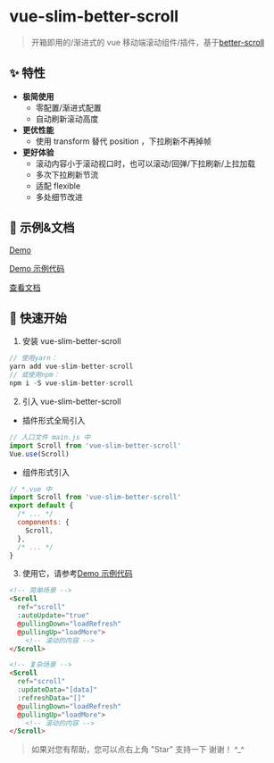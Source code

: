 # vue-slim-better-scroll

> 开箱即用的/渐进式的 vue 移动端滚动组件/插件，基于[better-scroll](https://github.com/ustbhuangyi/better-scroll)

## ✨ 特性

* **极简使用**
  * 零配置/渐进式配置
  * 自动刷新滚动高度
* **更优性能**
  * 使用 transform 替代 position ，下拉刷新不再掉帧
* **更好体验**
  * 滚动内容小于滚动视口时，也可以滚动/回弹/下拉刷新/上拉加载
  * 多次下拉刷新节流
  * 适配 flexible
  * 多处细节改进

## 🐠 示例&文档

[Demo](https://wannaxiao.github.io/vue-slim-better-scroll/page/)

[Demo 示例代码](https://github.com/wannaxiao/vue-slim-better-scroll/blob/master/src/App.vue)

[查看文档](https://wannaxiao.github.io/vue-slim-better-scroll/docs/dist/)

## 🚀 快速开始

1.  安装 vue-slim-better-scroll

```js
// 使用yarn：
yarn add vue-slim-better-scroll
// 或使用npm：
npm i -S vue-slim-better-scroll
```

2.  引入 vue-slim-better-scroll

* 插件形式全局引入

```js
// 入口文件 main.js 中
import Scroll from 'vue-slim-better-scroll'
Vue.use(Scroll)
```

* 组件形式引入

```js
// *.vue 中
import Scroll from 'vue-slim-better-scroll'
export default {
  /* ... */
  components: {
    Scroll,
  },
  /* ... */
}
```

3.  使用它，请参考[Demo 示例代码](https://github.com/wannaxiao/vue-slim-better-scroll/blob/master/src/App.vue)

```html
<!-- 简单场景 -->
<Scroll
  ref="scroll"
  :autoUpdate="true"
  @pullingDown="loadRefresh"
  @pullingUp="loadMore">
    <!-- 滚动的内容 -->
</Scroll>

<!-- 复杂场景 -->
<Scroll
  ref="scroll"
  :updateData="[data]"
  :refreshData="[]"
  @pullingDown="loadRefresh"
  @pullingUp="loadMore">
    <!-- 滚动的内容 -->
</Scroll>
```

> 如果对您有帮助，您可以点右上角 "Star" 支持一下 谢谢！ ^_^
